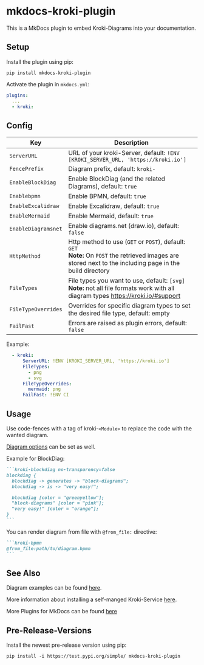 # mkdocs-kroki-plugin

This is a MkDocs plugin to embed Kroki-Diagrams into your documentation.

## Setup

Install the plugin using pip:

`pip install mkdocs-kroki-plugin`

Activate the plugin in `mkdocs.yml`:

```yaml
plugins:
  ...
  - kroki:
```

## Config

| Key | Description |
|---|---|
| `ServerURL` | URL of your kroki-Server, default: `!ENV [KROKI_SERVER_URL, 'https://kroki.io']` |
| `FencePrefix` | Diagram prefix, default: `kroki-` |
| `EnableBlockDiag` | Enable BlockDiag (and the related Diagrams), default: `true` |
| `Enablebpmn` | Enable BPMN, default: `true` |
| `EnableExcalidraw` | Enable Excalidraw, default: `true` |
| `EnableMermaid` | Enable Mermaid, default: `true` |
| `EnableDiagramsnet` | Enable diagrams.net (draw.io), default: `false` |
| `HttpMethod` | Http method to use (`GET` or `POST`), default: `GET`<br>__Note:__ On `POST` the retrieved images are stored next to the including page in the build directory |
| `FileTypes` | File types you want to use, default: `[svg]`<br>__Note:__ not all file formats work with all diagram types <https://kroki.io/#support>  |
| `FileTypeOverrides` | Overrides for specific diagram types to set the desired file type, default: empty |
| `FailFast` | Errors are raised as plugin errors, default: `false` |

Example:
```yaml
  - kroki:
      ServerURL: !ENV [KROKI_SERVER_URL, 'https://kroki.io']
      FileTypes:
        - png
        - svg
      FileTypeOverrides:
        mermaid: png
      FailFast: !ENV CI
```

## Usage

Use code-fences with a tag of kroki-`<Module>` to replace the code with the wanted diagram.

[Diagram options](https://docs.kroki.io/kroki/setup/diagram-options/) can be set as well.

Example for BlockDiag:

````markdown
```kroki-blockdiag no-transparency=false
blockdiag {
  blockdiag -> generates -> "block-diagrams";
  blockdiag -> is -> "very easy!";

  blockdiag [color = "greenyellow"];
  "block-diagrams" [color = "pink"];
  "very easy!" [color = "orange"];
}
```
````

You can render diagram from file with `@from_file:` directive:

````markdown
```kroki-bpmn
@from_file:path/to/diagram.bpmn
```
````

## See Also

Diagram examples can be found [here](https://kroki.io/examples.html).

More information about installing a self-manged Kroki-Service [here](https://docs.kroki.io/kroki/setup/install/).

More Plugins for MkDocs can be found [here](http://www.mkdocs.org/user-guide/plugins/)

## Pre-Release-Versions

Install the newest pre-release version using pip:

`pip install -i https://test.pypi.org/simple/ mkdocs-kroki-plugin`
